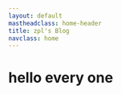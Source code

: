 ```yaml
---
layout: default
mastheadclass: home-header
title: zpl's Blog
navclass: home
---
```

<h1>hello every one</h1>